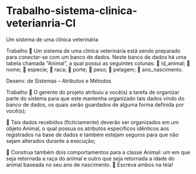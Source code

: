 # Trabalho-sistema-clinica-veterianria-CI
Um sistema de uma clínica veterinária

Trabalho
 Um sistema de uma clínica veterinária está sendo preparado para
conectar-se com um banco de dados. Neste banco de dados há uma
tabela chamada “Animal”, a qual possui as seguintes colunas:
 id_animal;
 nome;
 especie;
 raca;
 porte;
 peso;
 pelagem;
 ano_nascimento.

Desenv. de Sistemas – Atributos e Métodos

Trabalho
 O gerente do projeto atribuiu a você(s) a tarefa de organizar parte do
sistema para que este mantenha organizado tais dados vindo do
banco de dados, os quais serão guardados de alguma forma definida
por você(s);

 Tais dados recebidos (ficticiamente) deverão ser organizados em um
objeto Animal, o qual possua os atributos específicos idênticos aos
registrados na base de dados e também estejam seguros para que
não sejam alterados durante a execução;

 Construa também dois comportamentos para a classe Animal: um em
que seja retornada a raça do animal e outro que seja retornada a
idade do animal baseada no seu ano de nascimento.
 Escreva ambos na tela!
